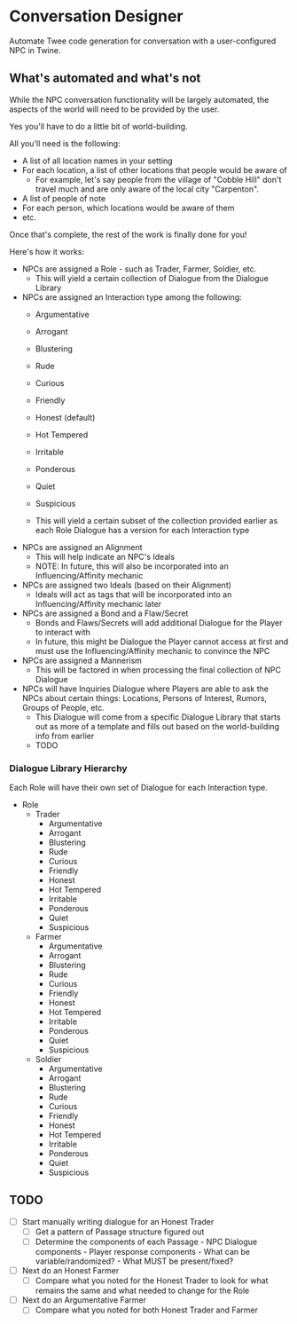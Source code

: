 # Conversation Designer
Automate Twee code generation for conversation with a user-configured NPC in Twine.

## What's automated and what's not
While the NPC conversation functionality will be largely automated, the aspects of the world will need to be provided by the user.

Yes you'll have to do a little bit of world-building.

All you'll need is the following:
* A list of all location names in your setting
* For each location, a list of other locations that people would be aware of
  * For example, let's say people from the village of "Cobble Hill" don't travel much and are only aware of the local city "Carpenton".
* A list of people of note
* For each person, which locations would be aware of them
* etc.

Once that's complete, the rest of the work is finally done for you!

Here's how it works:
* NPCs are assigned a Role - such as Trader, Farmer, Soldier, etc.
  * This will yield a certain collection of Dialogue from the Dialogue Library
* NPCs are assigned an Interaction type among the following:
  * Argumentative
  * Arrogant
  * Blustering
  * Rude
  * Curious
  * Friendly
  * Honest (default)
  * Hot Tempered
  * Irritable
  * Ponderous
  * Quiet
  * Suspicious

  * This will yield a certain subset of the collection provided earlier as each Role Dialogue has a version for each Interaction type
* NPCs are assigned an Alignment
  * This will help indicate an NPC's Ideals
  * NOTE: In future, this will also be incorporated into an Influencing/Affinity mechanic
* NPCs are assigned two Ideals (based on their Alignment)
  * Ideals will act as tags that will be incorporated into an Influencing/Affinity mechanic later
* NPCs are assigned a Bond and a Flaw/Secret
  * Bonds and Flaws/Secrets will add additional Dialogue for the Player to interact with
  * In future, this might be Dialogue the Player cannot access at first and must use the Influencing/Affinity mechanic to convince the NPC
* NPCs are assigned a Mannerism
  * This will be factored in when processing the final collection of NPC Dialogue
* NPCs will have Inquiries Dialogue where Players are able to ask the NPCs about certain things: Locations, Persons of Interest, Rumors, Groups of People, etc.
  * This Dialogue will come from a specific Dialogue Library that starts out as more of a template and fills out based on the world-building info from earlier
  * TODO

### Dialogue Library Hierarchy
Each Role will have their own set of Dialogue for each Interaction type.
* Role
  * Trader
    * Argumentative
    * Arrogant
    * Blustering
    * Rude
    * Curious
    * Friendly
    * Honest
    * Hot Tempered
    * Irritable
    * Ponderous
    * Quiet
    * Suspicious
  * Farmer
    * Argumentative
    * Arrogant
    * Blustering
    * Rude
    * Curious
    * Friendly
    * Honest
    * Hot Tempered
    * Irritable
    * Ponderous
    * Quiet
    * Suspicious
  * Soldier
    * Argumentative
    * Arrogant
    * Blustering
    * Rude
    * Curious
    * Friendly
    * Honest
    * Hot Tempered
    * Irritable
    * Ponderous
    * Quiet
    * Suspicious

## TODO

- [ ] Start manually writing dialogue for an Honest Trader
  - [ ] Get a pattern of Passage structure figured out
  - [ ] Determine the components of each Passage
        - NPC Dialogue components
        - Player response components
        - What can be variable/randomized?
        - What MUST be present/fixed?
- [ ] Next do an Honest Farmer
  - [ ] Compare what you noted for the Honest Trader to look for what remains the same and what needed to change for the Role
- [ ] Next do an Argumentative Farmer
  - [ ] Compare what you noted for both Honest Trader and Farmer

